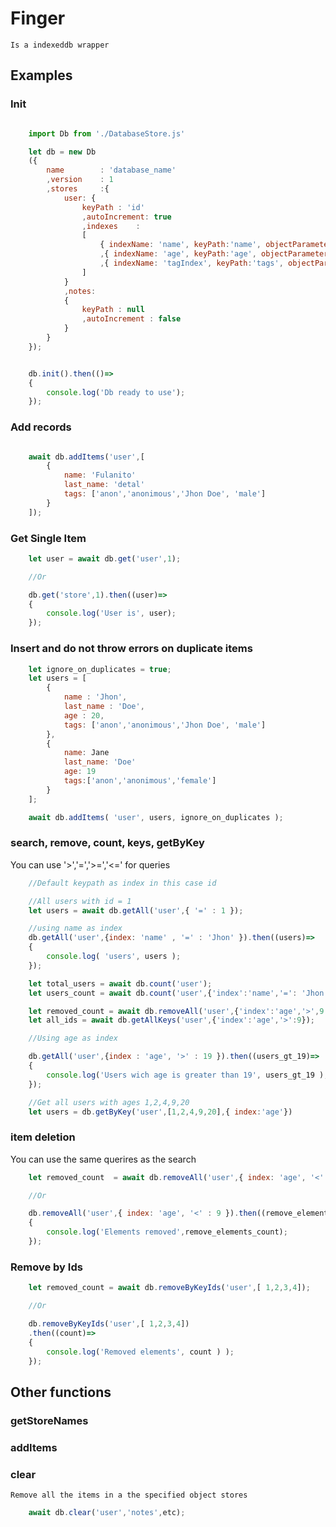 # Finger
	Is a indexeddb wrapper

## Examples

### Init


```javascript

	import Db from './DatabaseStore.js'

	let db = new Db
	({
		name		: 'database_name'
		,version	: 1
		,stores		:{
			user: {
				keyPath	: 'id'
				,autoIncrement: true
				,indexes	:
				[
					{ indexName: 'name', keyPath:'name', objectParameters: { unique : false, multiEntry: false, locale: 'auto'  } }
					,{ indexName: 'age', keyPath:'age', objectParameters: { unique : false, multiEntry: false, locale: 'auto'  } }
					,{ indexName: 'tagIndex', keyPath:'tags', objectParameters: { unique : false, multiEntry: true , locale: 'auto'  } }
				]
			}
			,notes:
			{
				keyPath : null
				,autoIncrement : false
			}
		}
	});


	db.init().then(()=>
	{
		console.log('Db ready to use');
	});

```

### Add records

```javascript

	await db.addItems('user',[
		{
			name: 'Fulanito'
			last_name: 'detal'
			tags: ['anon','anonimous','Jhon Doe', 'male']
		}
	]);
```
### Get Single Item
```javascript
	let user = await db.get('user',1);

	//Or

	db.get('store',1).then((user)=>
	{
		console.log('User is', user);
	});
```

### Insert and do not throw errors on duplicate items

```javascript
	let ignore_on_duplicates = true;
	let users = [
		{
			name : 'Jhon',
			last_name : 'Doe',
			age : 20,
			tags: ['anon','anonimous','Jhon Doe', 'male']
		},
		{
			name: Jane
			last_name: 'Doe'
			age: 19
			tags:['anon','anonimous','female']
		}
	];

	await db.addItems( 'user', users, ignore_on_duplicates );
```

### search, remove, count, keys, getByKey

You can use '>','=','>=','<=' for queries

```javascript
	//Default keypath as index in this case id

	//All users with id = 1
	let users = await db.getAll('user',{ '=' : 1 });

	//using name as index
	db.getAll('user',{index: 'name' , '=' : 'Jhon' }).then((users)=>
	{
		console.log( 'users', users );
	});

	let total_users = await db.count('user');
	let users_count = await db.count('user',{'index':'name','=': 'Jhon' });

	let removed_count = await db.removeAll('user',{'index':'age','>',9 });
	let all_ids = await db.getAllKeys('user',{'index':'age','>':9});

	//Using age as index

	db.getAll('user',{index : 'age', '>' : 19 }).then((users_gt_19)=>
	{
		console.log('Users wich age is greater than 19', users_gt_19 );
	});

	//Get all users with ages 1,2,4,9,20
	let users = db.getByKey('user',[1,2,4,9,20],{ index:'age'})

```


### item deletion

You can use the same querires as the search

```javascript
	let removed_count  = await db.removeAll('user',{ index: 'age', '<' : 9 });

	//Or

	db.removeAll('user',{ index: 'age', '<' : 9 }).then((remove_elements_count)=>
	{
		console.log('Elements removed',remove_elements_count);
	});
```

### Remove by Ids

```javascript
	let removed_count = await db.removeByKeyIds('user',[ 1,2,3,4]);

	//Or

	db.removeByKeyIds('user',[ 1,2,3,4])
	.then((count)=>
	{
		console.log('Removed elements', count ) );
	});
```

## Other functions

### getStoreNames
### addItems
### clear
	Remove all the items in a the specified object stores

```javascript
	await db.clear('user','notes',etc);
```

